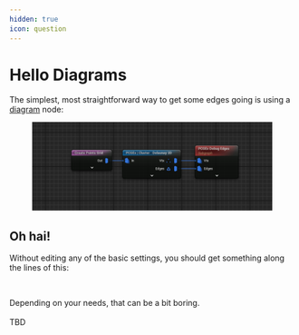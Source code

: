 ```yaml
---
hidden: true
icon: question
---
```


# Hello Diagrams

The simplest, most straightforward way to get some edges going is using a [diagram](../../../node-library/clusters/diagrams/) node:

<figure><img src="../../../.gitbook/assets/image (1) (1) (1) (1) (1) (1) (1) (1) (1).png" alt=""><figcaption></figcaption></figure>

## Oh hai!

Without editing any of the basic settings, you should get something along the lines of this:

<figure><img src="../../../.gitbook/assets/placeholder-wide.jpg" alt=""><figcaption></figcaption></figure>

Depending on your needs, that can be a bit boring.\
\
TBD

